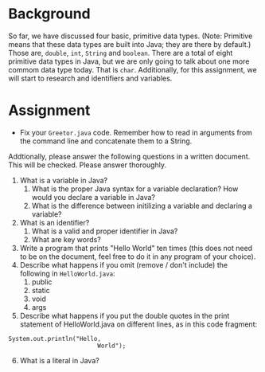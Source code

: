 # Background
So far, we have discussed four basic, primitive data types. (Note: Primitive means that these data types are built into Java;
they are there by default.) Those are, `double`, `int`, `String` and `boolean`. There are a total of eight primitive data types in Java, but 
we are only going to talk about one more commom data type today. That is `char`. Additionally, for this assignment, we will start to research
and identifiers and variables.

# Assignment
- Fix your `Greetor.java` code. Remember how to read in arguments from the command line and concatenate them to a String.

Addtionally, please answer the following questions in a written document. This will be checked. Please answer thoroughly. 
1. What is a variable in Java?
   1. What is the proper Java syntax for a variable declaration? How would you declare a variable in Java?
   2. What is the difference between initilizing a variable and declaring a variable?
2. What is an identifier?
   1. What is a valid and proper identifier in Java?
   2. What are key words?
3. Write a program that prints "Hello World" ten times (this does not need to be on the document, feel free to do it in any program of your choice).
4. Describe what happens if you omit (remove / don't include) the following in `HelloWorld.java`:
   1. public
   2. static
   3. void
   4. args
5. Describe what happens if you put the double quotes in the print statement of HelloWorld.java on different lines, as in this code fragment:
```
System.out.println("Hello,
                         World");

```
6. What is a literal in Java?
